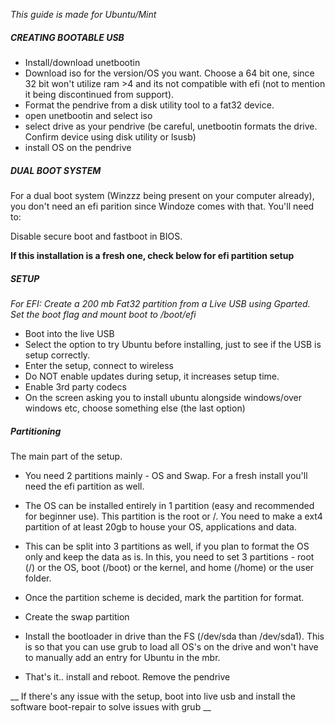 _This guide is made for Ubuntu/Mint_

##### CREATING BOOTABLE USB #####

* Install/download unetbootin
* Download iso for the version/OS you want. Choose a 64 bit one, since 32 bit won't utilize ram >4 and its not compatible with efi (not to mention it being discontinued from support).
* Format the pendrive from a disk utility tool to a fat32 device.
* open unetbootin and select iso
* select drive as your pendrive (be careful, unetbootin formats the drive. Confirm device using disk utility or lsusb)
* install OS on the pendrive

##### DUAL BOOT SYSTEM #####

For a dual boot system (Winzzz being present on your computer already), you don't need an efi parition since Windoze comes with that. You'll need to:

Disable secure boot and fastboot in BIOS.

__If this installation is a fresh one, check below for efi partition setup__


##### SETUP #####

_For EFI:
Create a 200 mb Fat32 partition from a Live USB using Gparted.
Set the boot flag and mount boot to /boot/efi_

* Boot into the live USB
* Select the option to try Ubuntu before installing, just to see if the USB is setup correctly.
* Enter the setup, connect to wireless
* Do NOT enable updates during setup, it increases setup time.
* Enable 3rd party codecs
* On the screen asking you to install ubuntu alongside windows/over windows etc, choose something else (the last option)

##### Partitioning #####

The main part of the setup.

* You need 2 partitions mainly - OS and Swap. For a fresh install you'll need the efi partition as well.

* The OS can be installed entirely in 1 partition (easy and recommended for beginner use). This partition is the root or /. You need to make a ext4 partition of at least 20gb to house your OS, applications and data.

* This can be split into 3 partitions as well, if you plan to format the OS only and keep the data as is. In this, you need to set 3 partitions - root (/) or the OS, boot (/boot) or the kernel, and home (/home) or the user folder.

* Once the partition scheme is decided, mark the partition for format.

* Create the swap partition

* Install the bootloader in drive than the FS (/dev/sda than /dev/sda1). This is so that you can use grub to load all OS's on the drive and won't have to manually add an entry for Ubuntu in the mbr.

* That's it.. install and reboot. Remove the pendrive

__ If there's any issue with the setup, boot into live usb and install the software boot-repair to solve issues with grub __
